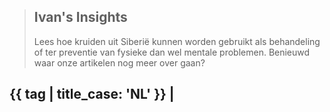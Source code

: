 ><h2>Ivan's Insights</h2>
>
>Lees hoe kruiden uit Siberië kunnen worden gebruikt als behandeling of ter preventie van fysieke dan wel mentale problemen. Benieuwd waar onze artikelen nog meer over gaan?

<h2>{{ tag | title_case: 'NL' }} | </h2>

